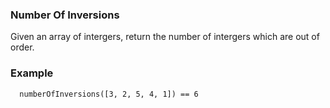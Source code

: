 ### Number Of Inversions

Given an array of intergers, return the number of intergers which are out of order.

### Example

```
  numberOfInversions([3, 2, 5, 4, 1]) == 6
```